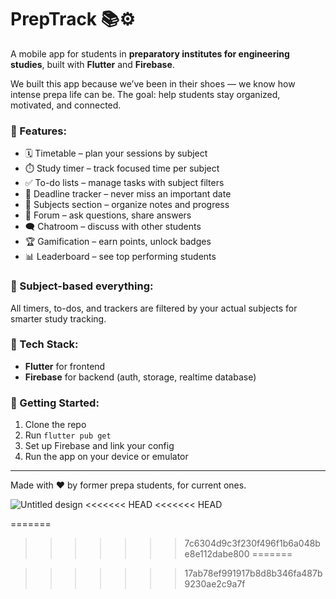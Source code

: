 # PrepTrack 📚⚙️

A mobile app for students in **preparatory institutes for engineering studies**, built with **Flutter** and **Firebase**.

We built this app because we’ve been in their shoes — we know how intense prepa life can be. The goal: help students stay organized, motivated, and connected.

### 📱 Features:
- 🗓️ Timetable – plan your sessions by subject
- ⏱️ Study timer – track focused time per subject
- ✅ To-do lists – manage tasks with subject filters
- 📌 Deadline tracker – never miss an important date
- 📘 Subjects section – organize notes and progress
- 💬 Forum – ask questions, share answers
- 🗨️ Chatroom – discuss with other students
- 🏆 Gamification – earn points, unlock badges
- 📊 Leaderboard – see top performing students

### 🎯 Subject-based everything:
All timers, to-dos, and trackers are filtered by your actual subjects for smarter study tracking.

### 🔧 Tech Stack:
- **Flutter** for frontend
- **Firebase** for backend (auth, storage, realtime database)

### 🚀 Getting Started:
1. Clone the repo
2. Run `flutter pub get`
3. Set up Firebase and link your config
4. Run the app on your device or emulator

---

Made with ❤️ by former prepa students, for current ones.

![Untitled design](https://github.com/user-attachments/assets/c0a0fecb-0343-4186-89ad-6d1860d5d0e0)
<<<<<<< HEAD
<<<<<<< HEAD


=======
>>>>>>> 7c6304d9c3f230f496f1b6a048be8e112dabe800
=======

>>>>>>> 17ab78ef991917b8d8b346fa487b9230ae2c9a7f
